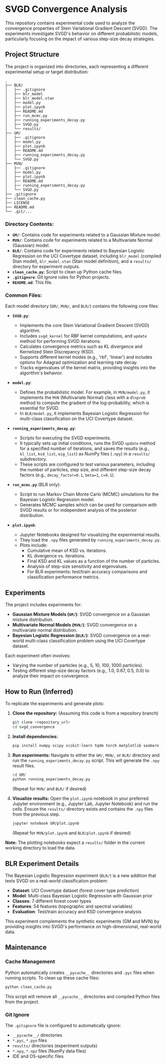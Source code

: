 # SVGD Convergence Analysis

This repository contains experimental code used to analyze the convergence properties of Stein Variational Gradient Descent (SVGD). The experiments investigate SVGD's behavior on different probabilistic models, particularly focusing on the impact of various step-size decay strategies.

## Project Structure

The project is organized into directories, each representing a different experimental setup or target distribution:

```
.
├── BLR/
│   ├── .gitignore
│   ├── blr_model
│   ├── blr_model.stan
│   ├── model.py
│   ├── plot.ipynb
│   ├── README.md
│   ├── run_mcmc.py
│   ├── running_experiments_decay.py
│   ├── SVGD.py
│   └── results/
├── GM/
│   ├── .gitignore
│   ├── model.py
│   ├── plot.ipynb
│   ├── README.md
│   ├── running_experiments_decay.py
│   └── SVGD.py
├── MVN/
│   ├── .gitignore
│   ├── model.py
│   ├── plot.ipynb
│   ├── README.md
│   ├── running_experiments_decay.py
│   └── SVGD.py
├── .gitignore
├── clean_cache.py
├── LICENSE
├── README.md
└── .git/...
```

### Directory Contents:

* **`GM/`**: Contains code for experiments related to a Gaussian Mixture model.
* **`MVN/`**: Contains code for experiments related to a Multivariate Normal (Gaussian) model.
* **`BLR/`**: Contains code for experiments related to Bayesian Logistic Regression on the UCI Covertype dataset, including `blr_model` (compiled Stan model), `blr_model.stan` (Stan model definition), and a `results/` directory for experiment outputs.
* **`clean_cache.py`**: Script to clean up Python cache files.
* **`.gitignore`**: Git ignore rules for Python projects.
* **`README.md`**: This file.

### Common Files:

Each model directory (`GM/`, `MVN/`, and `BLR/`) contains the following core files:

* **`SVGD.py`**:
    * Implements the core Stein Variational Gradient Descent (SVGD) algorithm.
    * Includes `svgd_kernel` for RBF kernel computations, and `update` method for performing SVGD iterations.
    * Calculates convergence metrics such as KL divergence and Kernelized Stein Discrepancy (KSD).
    * Supports different kernel modes (e.g., 'rbf', 'linear') and includes options for Adagrad optimization and learning rate decay.
    * Tracks eigenvalues of the kernel matrix, providing insights into the algorithm's behavior.

* **`model.py`**:
    * Defines the probabilistic model. For example, in `MVN/model.py`, it implements the `MVN` (Multivariate Normal) class with a `dlnprob` method to compute the gradient of the log-probability, which is essential for SVGD.
    * In `BLR/model.py`, it implements Bayesian Logistic Regression for multi-class classification on the UCI Covertype dataset.

* **`running_experiments_decay.py`**:
    * Scripts for executing the SVGD experiments.
    * It typically sets up initial conditions, runs the SVGD `update` method for a specified number of iterations, and saves the results (e.g., `kl_list`, `ksd_list`, `eig_list`) as NumPy files (`.npy`) in a `results/` subdirectory.
    * These scripts are configured to test various parameters, including the number of particles, step size, and different step-size decay factors (e.g., `decay_factor=0.1`, `beta=1`, `c=0.1`).

* **`run_mcmc.py`** (BLR only):
    * Script to run Markov Chain Monte Carlo (MCMC) simulations for the Bayesian Logistic Regression model.
    * Generates MCMC samples which can be used for comparison with SVGD results or for independent analysis of the posterior distribution.

* **`plot.ipynb`**:
    * Jupyter Notebooks designed for visualizing the experimental results.
    * They load the `.npy` files generated by `running_experiments_decay.py`.
    * Plots include:
        * Cumulative mean of KSD vs. iterations.
        * KL divergence vs. iterations.
        * Final KSD and KL values as a function of the number of particles.
        * Analysis of step-size sensitivity and eigenvalues.
        * For BLR experiments: test/train accuracy comparisons and classification performance metrics.

## Experiments

The project includes experiments for:

* **Gaussian Mixture Models (`GM/`)**: SVGD convergence on a Gaussian mixture distribution.
* **Multivariate Normal Models (`MVN/`)**: SVGD convergence on a multivariate normal distribution.
* **Bayesian Logistic Regression (`BLR/`)**: SVGD convergence on a real-world multi-class classification problem using the UCI Covertype dataset.

Each experiment often involves:

* Varying the number of particles (e.g., 5, 10, 100, 1000 particles).
* Testing different step-size decay factors (e.g., 1.0, 0.67, 0.5, 0.0) to analyze their impact on convergence.

## How to Run (Inferred)

To replicate the experiments and generate plots:

1.  **Clone the repository:** (Assuming this code is from a repository branch)
    ```bash
    git clone <repository_url>
    cd svgd_convergence
    ```
2.  **Install dependencies:**
    ```bash
    pip install numpy scipy scikit-learn tqdm torch matplotlib seaborn
    ```
3.  **Run experiments:**
    Navigate to either the `GM/`, `MVN/`, or `BLR/` directory and run the `running_experiments_decay.py` script. This will generate the `.npy` result files.
    ```bash
    cd GM/
    python running_experiments_decay.py
    ```
    (Repeat for `MVN/` and `BLR/` if desired)

4.  **Visualize results:**
    Open the `plot.ipynb` notebook in your preferred Jupyter environment (e.g., Jupyter Lab, Jupyter Notebook) and run the cells. Ensure the `results/` directory exists and contains the `.npy` files from the previous step.
    ```bash
    jupyter notebook GM/plot.ipynb
    ```
    (Repeat for `MVN/plot.ipynb` and `BLR/plot.ipynb` if desired)

**Note:** The plotting notebooks expect a `results/` folder in the current working directory to load the data.

## BLR Experiment Details

The Bayesian Logistic Regression experiment (`BLR/`) is a new addition that tests SVGD on a real-world classification problem:

* **Dataset**: UCI Covertype dataset (forest cover type prediction)
* **Model**: Multi-class Bayesian Logistic Regression with Gaussian prior
* **Classes**: 7 different forest cover types
* **Features**: 54 features (topographic and spectral variables)
* **Evaluation**: Test/train accuracy and KSD convergence analysis

This experiment complements the synthetic experiments (GM and MVN) by providing insights into SVGD's performance on high-dimensional, real-world data.

## Maintenance

### Cache Management

Python automatically creates `__pycache__` directories and `.pyc` files when running scripts. To clean up these cache files:

```bash
python clean_cache.py
```

This script will remove all `__pycache__` directories and compiled Python files from the project.

### Git Ignore

The `.gitignore` file is configured to automatically ignore:
- `__pycache__/` directories
- `*.pyc`, `*.pyo` files
- `results/` directories (experiment outputs)
- `*.npy`, `*.npz` files (NumPy data files)
- IDE and OS-specific files